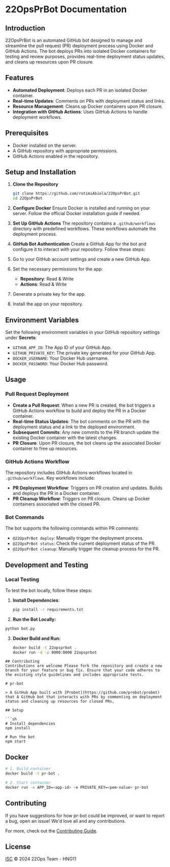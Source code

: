 # 22OpsPrBot Documentation

## Introduction
22OpsPrBot is an automated GitHub bot designed to manage and streamline the pull request (PR) deployment process using Docker and GitHub Actions. The bot deploys PRs into isolated Docker containers for testing and review purposes, provides real-time deployment status updates, and cleans up resources upon PR closure.

## Features
- **Automated Deployment**: Deploys each PR in an isolated Docker container.
- **Real-time Updates**: Comments on PRs with deployment status and links.
- **Resource Management**: Cleans up Docker containers upon PR closure.
- **Integration with GitHub Actions**: Uses GitHub Actions to handle deployment workflows.

## Prerequisites
- Docker installed on the server.
- A GitHub repository with appropriate permissions.
- GitHub Actions enabled in the repository.

## Setup and Installation

1. **Clone the Repository**
   ```bash
   git clone https://github.com/rotimiAbiola/22OpsPrBot.git
   cd 22OpsPrBot

2. **Configure Docker**
Ensure Docker is installed and running on your server. Follow the official Docker installation guide if needed.

3. **Set Up GitHub Actions**
The repository contains a `.github/workflows` directory with predefined workflows. These workflows automate the deployment process.

4. **GitHub Bot Authentication**
Create a GitHub App for the bot and configure it to interact with your repository. Follow these steps:
  1. Go to your GitHub account settings and create a new GitHub App.
  2. Set the necessary permissions for the app:
     - **Repository**: Read & Write
     - **Actions**: Read & Write
  3. Generate a private key for the app.
  4. Install the app on your repository.

## Environment Variables
Set the following environment variables in your GitHub repository settings under **Secrets**:
- `GITHUB_APP_ID`: The App ID of your GitHub App.
- `GITHUB_PRIVATE_KEY`: The private key generated for your GitHub App.
- `DOCKER_USERNAME`: Your Docker Hub username.
- `DOCKER_PASSWORD`: Your Docker Hub password.


## Usage

### Pull Request Deployment
- **Create a Pull Request**: When a new PR is created, the bot triggers a GitHub Actions workflow to build and deploy the PR in a Docker container.
- **Real-time Status Updates**: The bot comments on the PR with the deployment status and a link to the deployed environment.
- **Subsequent Commits**: Any new commits to the PR branch update the existing Docker container with the latest changes.
- **PR Closure**: Upon PR closure, the bot cleans up the associated Docker container to free up resources.

### GitHub Actions Workflow
The repository includes GitHub Actions workflows located in `.github/workflows`. Key workflows include:
- **PR Deployment Workflow**: Triggers on PR creation and updates. Builds and deploys the PR in a Docker container.
- **PR Cleanup Workflow**: Triggers on PR closure. Cleans up Docker containers associated with the closed PR.

### Bot Commands
The bot supports the following commands within PR comments:
- `@22OpsPrBot deploy`: Manually trigger the deployment process.
- `@22OpsPrBot status`: Check the current deployment status of the PR.
- `@22OpsPrBot cleanup`: Manually trigger the cleanup process for the PR.

## Development and Testing

### Local Testing
To test the bot locally, follow these steps:

1. **Install Dependencies**:
   ```bash
   pip install -r requirements.txt
   ```
2. **Run the Bot Locally:**
  ```bash
  python bot.py
  ```
3. **Docker Build and Run:**
   ```bash
   docker build -t 22opsprbot .
   docker run -d -p 8000:8000 22opsprbot
  ```
## Contributing
Contributions are welcome Please fork the repository and create a new branch for your feature or bug fix. Ensure that your code adheres to the existing style guidelines and includes appropriate tests.

# pr-bot

> A GitHub App built with [Probot](https://github.com/probot/probot) that A GitHub bot that interacts with PRs by commenting on deployment status and cleaning up resources for closed PRs,

## Setup

```sh
# Install dependencies
npm install

# Run the bot
npm start
```

## Docker

```sh
# 1. Build container
docker build -t pr-bot .

# 2. Start container
docker run -e APP_ID=<app-id> -e PRIVATE_KEY=<pem-value> pr-bot
```

## Contributing

If you have suggestions for how pr-bot could be improved, or want to report a bug, open an issue! We'd love all and any contributions.

For more, check out the [Contributing Guide](CONTRIBUTING.md).

## License

[ISC](LICENSE) © 2024 22Ops Team - HNG11
